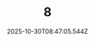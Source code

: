 ---
title: "8"
description: ""
image: "/uploads/photos/1761814025541-8.webp"
display: "/uploads/photos/1761814025541-8-display.webp"
thumbnail: "/uploads/photos/1761814025541-8-thumb.webp"
width: 6000
height: 4000
featured: false
date: 2025-10-30T08:47:05.544Z
order: 0
---